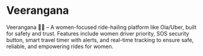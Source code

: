 # Veerangana
Veerangana 🚖✨ – A women-focused ride-hailing platform like Ola/Uber, built for safety and trust. Features include women driver priority, SOS security button, smart travel timer with alerts, and real-time tracking to ensure safe, reliable, and empowering rides for women.
